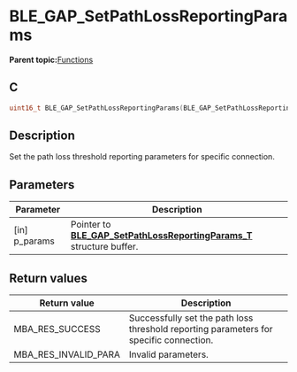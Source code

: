 # BLE\_GAP\_SetPathLossReportingParams

**Parent topic:**[Functions](GUID-D235316A-5434-4ADA-AEF5-10D073D0126B.md)

## C

```c
uint16_t BLE_GAP_SetPathLossReportingParams(BLE_GAP_SetPathLossReportingParams_T *p_params);
```

## Description

Set the path loss threshold reporting parameters for specific connection.

## Parameters

|Parameter|Description|
|---------|-----------|
|\[in\] p\_params|Pointer to **[BLE\_GAP\_SetPathLossReportingParams\_T](GUID-1C1984A2-C814-4E27-B9C3-835DE742088B.md)** structure buffer.|

## Return values

|Return value|Description|
|------------|-----------|
|MBA\_RES\_SUCCESS|Successfully set the path loss threshold reporting parameters for specific connection.|
|MBA\_RES\_INVALID\_PARA|Invalid parameters.|

